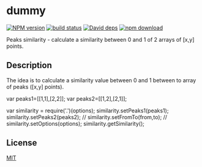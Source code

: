 # dummy

  [![NPM version][npm-image]][npm-url]
  [![build status][travis-image]][travis-url]
  [![David deps][david-image]][david-url]
  [![npm download][download-image]][download-url]

Peaks similarity - calculate a similarity between 0 and 1  of 2 arrays of [x,y] points.

## Description

The idea is to calculate a similarity value between 0 and 1 between to array of peaks ([x,y] points).


var peaks1=[[1,1],[2,2]];
var peaks2=[[1,2],[2,1]];


var similarity = require('.')(options);
similarity.setPeaks1(peaks1);
similarity.setPeaks2(peaks2);
// similarity.setFromTo(from,to);
// similarity.setOptions(options);
similarity.getSimilarity();



## License

  [MIT](./LICENSE)

[npm-image]: https://img.shields.io/npm/v/cheminfo-dummy.svg?style=flat-square
[npm-url]: https://npmjs.org/package/cheminfo-dummy
[travis-image]: https://img.shields.io/travis/cheminfo-js/dummy/master.svg?style=flat-square
[travis-url]: https://travis-ci.org/cheminfo-js/dummy
[david-image]: https://img.shields.io/david/cheminfo-js/dummy.svg?style=flat-square
[david-url]: https://david-dm.org/cheminfo-js/dummy
[download-image]: https://img.shields.io/npm/dm/cheminfo-dummy.svg?style=flat-square
[download-url]: https://npmjs.org/package/cheminfo-dummy
